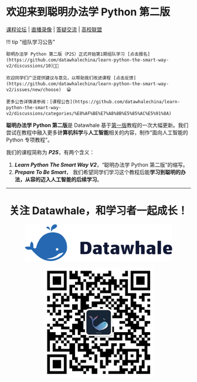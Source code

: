 # **欢迎来到聪明办法学 Python 第二版**

[课程论坛](https://github.com/datawhalechina/learn-python-the-smart-way-v2/discussions) | [直播录像](https://space.bilibili.com/28089802) | [答疑交流](https://datawhalechina.github.io/learn-python-the-smart-way-v2/Question/question/) | [高校联盟](https://datawhalechina.github.io/ai-club/)

!!! tip "组队学习公告"

    聪明办法学 Python 第二版（P2S）正式开始第1期组队学习 [点击报名](https://github.com/datawhalechina/learn-python-the-smart-way-v2/discussions/10)🎉🎉

    欢迎同学们广泛提供建议与意见，以帮助我们改进课程 [点击反馈](https://github.com/datawhalechina/learn-python-the-smart-way-v2/issues/new/choose)  😀

    更多公告详情请参阅：[课程公告](https://github.com/datawhalechina/learn-python-the-smart-way-v2/discussions/categories/%E8%AF%BE%E7%A8%8B%E5%85%AC%E5%91%8A)

**聪明办法学 Python 第二版**是 Datawhale 基于[第一版](https://github.com/datawhalechina/learn-python-the-smart-way)教程的一次大幅更新。我们尝试在教程中融入更多**计算机科学**与**人工智能**相关的内容，制作“面向人工智能的 Python 专项教程”。

我们的课程简称为 ***P2S***，有两个含义：

1. ***Learn Python The Smart Way V2***，“聪明办法学 Python 第二版”的缩写。
2. ***Prepare To Be Smart***， 我们希望同学们学习这个教程后能**学习到聪明的办法，从容的迈入人工智能的后续学习**。


---

<div align="center">
<h1>关注 Datawhale，和学习者一起成长！</h1>
<a href="https://datawhale.club/" target="_blank"><img style="height: 100px; " src="./images/datawhale_logo.png"></a>
</div>
<p></p>
<div align="center">
<a href="https://mp.weixin.qq.com/s/dndXMp52neU6J5lBjlvvQw" target="_blank"><img style="height: 300px; " src="./images/datawhale_wechat_qrcode.jpeg"></a>
</div>
